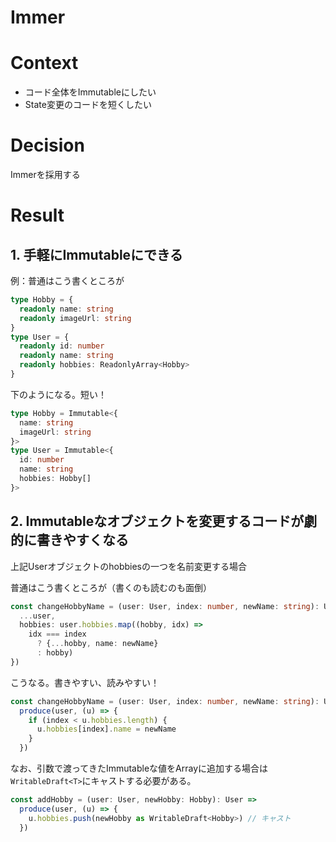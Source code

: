# Immer

# Context

* コード全体をImmutableにしたい
* State変更のコードを短くしたい

# Decision

Immerを採用する

# Result

## 1. 手軽にImmutableにできる

例：普通はこう書くところが
```typescript
type Hobby = {
  readonly name: string
  readonly imageUrl: string
}
type User = {
  readonly id: number
  readonly name: string
  readonly hobbies: ReadonlyArray<Hobby>
}
```
下のようになる。短い！
```typescript
type Hobby = Immutable<{
  name: string
  imageUrl: string
}>
type User = Immutable<{
  id: number
  name: string
  hobbies: Hobby[]
}>
```

## 2. Immutableなオブジェクトを変更するコードが劇的に書きやすくなる

上記Userオブジェクトのhobbiesの一つを名前変更する場合

普通はこう書くところが（書くのも読むのも面倒）
```typescript
const changeHobbyName = (user: User, index: number, newName: string): User => ({
  ...user,
  hobbies: user.hobbies.map((hobby, idx) => 
    idx === index 
      ? {...hobby, name: newName} 
      : hobby)
})
```
こうなる。書きやすい、読みやすい！
```typescript
const changeHobbyName = (user: User, index: number, newName: string): User => 
  produce(user, (u) => {
    if (index < u.hobbies.length) {
      u.hobbies[index].name = newName
    }
  })
```

なお、引数で渡ってきたImmutableな値をArrayに追加する場合は`WritableDraft<T>`にキャストする必要がある。
```typescript
const addHobby = (user: User, newHobby: Hobby): User =>
  produce(user, (u) => {
    u.hobbies.push(newHobby as WritableDraft<Hobby>) // キャスト
  })
```

